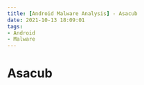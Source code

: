 ```yaml
---
title: [Android Malware Analysis] - Asacub
date: 2021-10-13 18:09:01
tags:
- Android
- Malware
---
```


# Asacub
